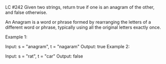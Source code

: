 LC #242
Given two strings, return true if one is an anagram of the other, and false otherwise.

An Anagram is a word or phrase formed by rearranging the letters of a different word or phrase,
typically using all the original letters exactly once.

Example 1:

Input: s = "anagram", t = "nagaram"
Output: true
Example 2:

Input: s = "rat", t = "car"
Output: false